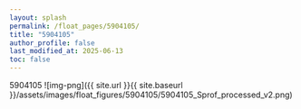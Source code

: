 ```yaml
---
layout: splash
permalink: /float_pages/5904105/
title: "5904105"
author_profile: false
last_modified_at: 2025-06-13
toc: false
---
```

 
5904105
![img-png]({{ site.url }}{{ site.baseurl }}/assets/images/float_figures/5904105/5904105_Sprof_processed_v2.png)